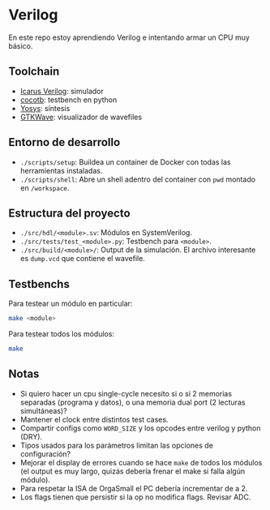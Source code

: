 # Verilog

En este repo estoy aprendiendo Verilog e intentando armar un CPU muy básico.

## Toolchain

- [Icarus Verilog](https://github.com/steveicarus/iverilog): simulador
- [cocotb](https://github.com/cocotb/cocotb): testbench en python
- [Yosys](https://github.com/YosysHQ/yosys): síntesis
- [GTKWave](https://gtkwave.sourceforge.net/): visualizador de wavefiles

## Entorno de desarrollo

- `./scripts/setup`: Buildea un container de Docker con todas las herramientas instaladas.
- `./scripts/shell`: Abre un shell adentro del container con `pwd` montado en `/workspace`.

## Estructura del proyecto

- `./src/hdl/<module>.sv`: Módulos en SystemVerilog.
- `./src/tests/test_<module>.py`: Testbench para `<module>`.
- `./src/build/<module>/`: Output de la simulación. El archivo interesante es `dump.vcd` que contiene el wavefile.

## Testbenchs

Para testear un módulo en particular:

```sh
make <module>
```

Para testear todos los módulos:

```sh
make
```

## Notas

- Si quiero hacer un cpu single-cycle necesito si o si 2 memorias separadas (programa y datos), o una memoria dual port (2 lecturas simultáneas)?
- Mantener el clock entre distintos test cases.
- Compartir configs como `WORD_SIZE` y los opcodes entre verilog y python (DRY).
- Tipos usados para los parámetros limitan las opciones de configuración?
- Mejorar el display de errores cuando se hace `make` de todos los módulos (el output es muy largo, quizás debería frenar el make si falla algún módulo).
- Para respetar la ISA de OrgaSmall el PC debería incrementar de a 2.
- Los flags tienen que persistir si la op no modifica flags. Revisar ADC.
